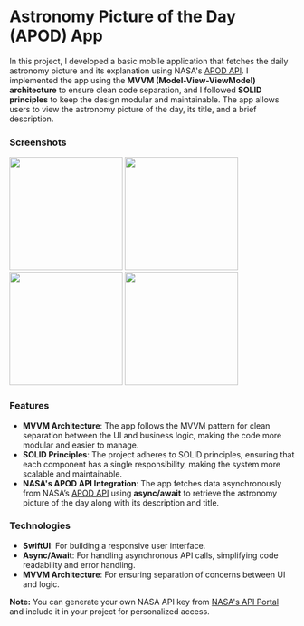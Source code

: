 # Astronomy Picture of the Day (APOD) App

In this project, I developed a basic mobile application that fetches the daily astronomy picture and its explanation using NASA's [APOD API](https://api.nasa.gov/). I implemented the app using the **MVVM (Model-View-ViewModel) architecture** to ensure clean code separation, and I followed **SOLID principles** to keep the design modular and maintainable. The app allows users to view the astronomy picture of the day, its title, and a brief description.

### Screenshots

<p float="left">
  <img src="https://github.com/user-attachments/assets/b604331a-910a-4d7d-9278-ae1fd4a88d50" width="200" />
  <img src="https://github.com/user-attachments/assets/d0f89913-2312-44c8-a588-020251364eb1" width="200" />
  <img src="https://github.com/user-attachments/assets/bcd10f1c-04a4-4ae8-948a-b3f364494e5b" width="200" />
  <img src="https://github.com/user-attachments/assets/2c49d5aa-8b83-4437-92e1-3caa9423aa67" width="200" />
</p>

### Features

- **MVVM Architecture**: The app follows the MVVM pattern for clean separation between the UI and business logic, making the code more modular and easier to manage.
- **SOLID Principles**: The project adheres to SOLID principles, ensuring that each component has a single responsibility, making the system more scalable and maintainable.
- **NASA's APOD API Integration**: The app fetches data asynchronously from NASA’s [APOD API](https://api.nasa.gov/) using **async/await** to retrieve the astronomy picture of the day along with its description and title.

### Technologies

- **SwiftUI**: For building a responsive user interface.
- **Async/Await**: For handling asynchronous API calls, simplifying code readability and error handling.
- **MVVM Architecture**: For ensuring separation of concerns between UI and logic.


**Note:** You can generate your own NASA API key from [NASA's API Portal](https://api.nasa.gov/) and include it in your project for personalized access.
